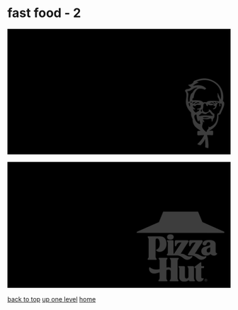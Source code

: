 # fast food - 2
[![colonel_sanders_kfc.png](/terminal/grey%20on%20black/little/fast%20food/colonel_sanders_kfc.png "colonel_sanders_kfc.png")](https://raw.githubusercontent.com/buckmanc/wallpapers/main/terminal/grey%20on%20black/little/fast%20food/colonel_sanders_kfc.png)

[![pizza_hut_1967_1999.png](/terminal/grey%20on%20black/little/fast%20food/pizza_hut_1967_1999.png "pizza_hut_1967_1999.png")](https://raw.githubusercontent.com/buckmanc/wallpapers/main/terminal/grey%20on%20black/little/fast%20food/pizza_hut_1967_1999.png)


</p>
</details>


[back to top](#)
[up one level](/terminal/grey%20on%20black/little/README.MD)
[home](/)

